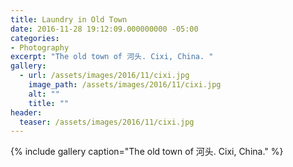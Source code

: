 ```yaml
---
title: Laundry in Old Town
date: 2016-11-28 19:12:09.000000000 -05:00
categories:
- Photography
excerpt: "The old town of 河头. Cixi, China. "
gallery:
  - url: /assets/images/2016/11/cixi.jpg
    image_path: /assets/images/2016/11/cixi.jpg
    alt: ""
    title: ""
header:
  teaser: /assets/images/2016/11/cixi.jpg
---
```


{% include gallery caption="The old town of 河头. Cixi, China." %}